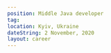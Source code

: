 ```yaml
---
position: Middle Java developer
tag: 
location: Kyiv, Ukraine
dateString: 2 November, 2020
layout: career
---
```

